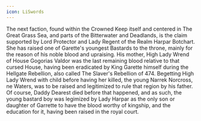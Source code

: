 ```yaml
---
icon: LiSwords
---
```

The next faction, found within the Crowned Keep itself and centered in The Great Grass Sea, and parts of the Bitterwater and Deadlands, is the claim supported by Lord Protector and Lady Regent of the Realm Harpar Botchart. She has raised one of Garette's youngest Bastards to the throne, mainly for the reason of his noble blood and upraising. His mother, High Lady Wrend of House Gogorias Valdor was the last remaining blood relative to that cursed House, having been eradicated by King Garette himself during the Hellgate Rebellion, also called The Slaver's Rebellion of 474. Begetting High Lady Wrend with child before having her killed, the young Narrek Norcross, ne Waters, was to be raised and legitimized to rule that region by his father. Of course, Daddy Dearest died before that happened, and as such, the young bastard boy was legimized by Lady Harpar as the only son or daughter of Garrette to have the blood worthy of kingship, and the education for it, having been raised in the royal court.